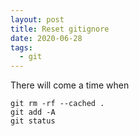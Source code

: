 ```yaml
---
layout: post
title: Reset gitignore
date: 2020-06-28
tags:
  - git
---
```


There will come a time when


```
git rm -rf --cached .
git add -A
git status
```
